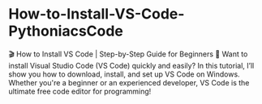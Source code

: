 # How-to-Install-VS-Code-PythoniacsCode
🎬 How to Install VS Code  | Step-by-Step Guide for Beginners  🚀 Want to install Visual Studio Code (VS Code) quickly and easily? In this tutorial, I’ll show you how to download, install, and set up VS Code on Windows. Whether you're a beginner or an experienced developer, VS Code is the ultimate free code editor for programming!
